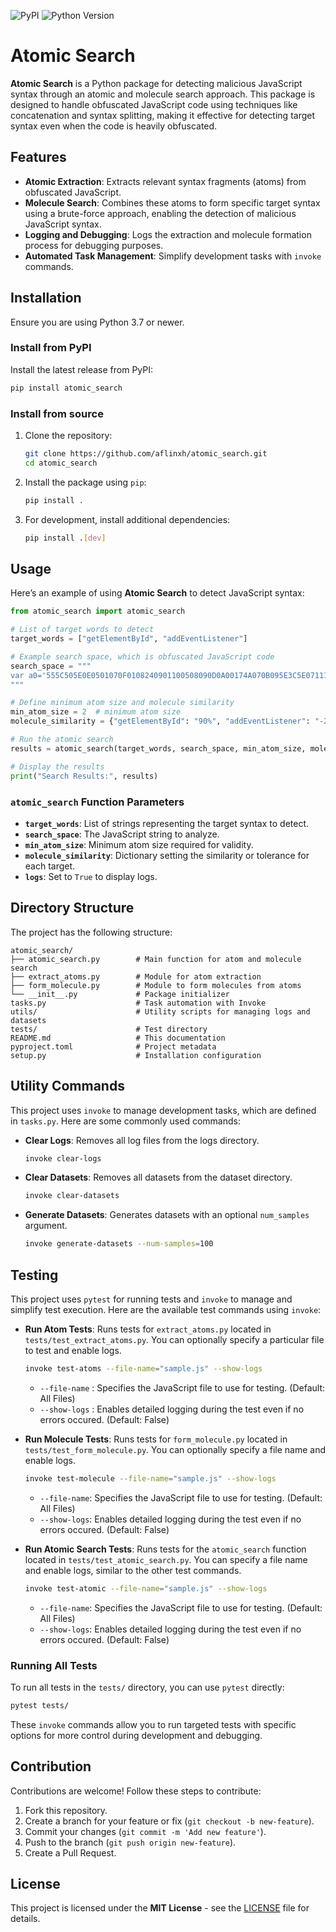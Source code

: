 ![PyPI](https://img.shields.io/pypi/v/atomic_search) ![Python Version](https://img.shields.io/pypi/pyversions/atomic_search)

# Atomic Search

**Atomic Search** is a Python package for detecting malicious JavaScript syntax through an atomic and molecule search approach. This package is designed to handle obfuscated JavaScript code using techniques like concatenation and syntax splitting, making it effective for detecting target syntax even when the code is heavily obfuscated.

## Features

- **Atomic Extraction**: Extracts relevant syntax fragments (atoms) from obfuscated JavaScript.
- **Molecule Search**: Combines these atoms to form specific target syntax using a brute-force approach, enabling the detection of malicious JavaScript syntax.
- **Logging and Debugging**: Logs the extraction and molecule formation process for debugging purposes.
- **Automated Task Management**: Simplify development tasks with `invoke` commands.

## Installation

Ensure you are using Python 3.7 or newer.

### Install from PyPI

Install the latest release from PyPI:
```bash
pip install atomic_search
```

### Install from source

1. Clone the repository:
   ```bash
   git clone https://github.com/aflinxh/atomic_search.git
   cd atomic_search
   ```

2. Install the package using `pip`:
   ```bash
   pip install .
   ```

3. For development, install additional dependencies:
   ```bash
   pip install .[dev]
   ```

## Usage

Here’s an example of using **Atomic Search** to detect JavaScript syntax:

```python
from atomic_search import atomic_search

# List of target words to detect
target_words = ["getElementById", "addEventListener"]

# Example search space, which is obfuscated JavaScript code
search_space = """
var a0='555C505E0E0501070F0108240901100508090D0A00174A070B095E3C5E071110100D0A03010003011401000D0510160D07100C011605141D4A070B095E17555E5550515750535D5057525E55',u9='); v',i9='.e',k3='av',p4='+"/co',p7=');',v2='type',i6='.spli',v4=' }',d0='Sc',k0='xa.',g7='=3;',r0='); v',p9=' 0; t',r5='{ l',s8='.writ',d9=' 1) ',p6='resp',n0='WSc',w7='%")+',v8='Stri',h4=' W',m9='ADO',w5='s.R',d3=' }; '
"""

# Define minimum atom size and molecule similarity
min_atom_size = 2  # minimum atom size
molecule_similarity = {"getElementById": "90%", "addEventListener": "-2"}  # tolerance or similarity level

# Run the atomic search
results = atomic_search(target_words, search_space, min_atom_size, molecule_similarity, logs=True)

# Display the results
print("Search Results:", results)
```

### `atomic_search` Function Parameters

- **`target_words`**: List of strings representing the target syntax to detect.
- **`search_space`**: The JavaScript string to analyze.
- **`min_atom_size`**: Minimum atom size required for validity.
- **`molecule_similarity`**: Dictionary setting the similarity or tolerance for each target.
- **`logs`**: Set to `True` to display logs.

## Directory Structure

The project has the following structure:

```
atomic_search/
├── atomic_search.py        # Main function for atom and molecule search
├── extract_atoms.py        # Module for atom extraction
├── form_molecule.py        # Module to form molecules from atoms
└── __init__.py             # Package initializer
tasks.py                    # Task automation with Invoke
utils/                      # Utility scripts for managing logs and datasets
tests/                      # Test directory
README.md                   # This documentation
pyproject.toml              # Project metadata
setup.py                    # Installation configuration
```

## Utility Commands

This project uses `invoke` to manage development tasks, which are defined in `tasks.py`. Here are some commonly used commands:

- **Clear Logs**: Removes all log files from the logs directory.
  ```bash
  invoke clear-logs
  ```

- **Clear Datasets**: Removes all datasets from the dataset directory.
  ```bash
  invoke clear-datasets
  ```

- **Generate Datasets**: Generates datasets with an optional `num_samples` argument.
  ```bash
  invoke generate-datasets --num-samples=100
  ```

## Testing

This project uses `pytest` for running tests and `invoke` to manage and simplify test execution. Here are the available test commands using `invoke`:

- **Run Atom Tests**: Runs tests for `extract_atoms.py` located in `tests/test_extract_atoms.py`. You can optionally specify a particular file to test and enable logs.

  ```bash
  invoke test-atoms --file-name="sample.js" --show-logs
  ```
  - `--file-name` : Specifies the JavaScript file to use for testing. (Default: All Files)
  - `--show-logs` : Enables detailed logging during the test even if no errors occured. (Default: False)

- **Run Molecule Tests**: Runs tests for `form_molecule.py` located in `tests/test_form_molecule.py`. You can optionally specify a file name and enable logs.

  ```bash
  invoke test-molecule --file-name="sample.js" --show-logs
  ```
  - `--file-name`: Specifies the JavaScript file to use for testing. (Default: All Files)
  - `--show-logs`: Enables detailed logging during the test even if no errors occured. (Default: False)

- **Run Atomic Search Tests**: Runs tests for the `atomic_search` function located in `tests/test_atomic_search.py`. You can specify a file name and enable logs, similar to the other test commands.

  ```bash
  invoke test-atomic --file-name="sample.js" --show-logs
  ```
  - `--file-name`: Specifies the JavaScript file to use for testing. (Default: All Files)
  - `--show-logs`: Enables detailed logging during the test even if no errors occured. (Default: False)

### Running All Tests

To run all tests in the `tests/` directory, you can use `pytest` directly:

```bash
pytest tests/
```

These `invoke` commands allow you to run targeted tests with specific options for more control during development and debugging.


## Contribution

Contributions are welcome! Follow these steps to contribute:

1. Fork this repository.
2. Create a branch for your feature or fix (`git checkout -b new-feature`).
3. Commit your changes (`git commit -m 'Add new feature'`).
4. Push to the branch (`git push origin new-feature`).
5. Create a Pull Request.

## License

This project is licensed under the **MIT License** - see the [LICENSE](LICENSE) file for details.